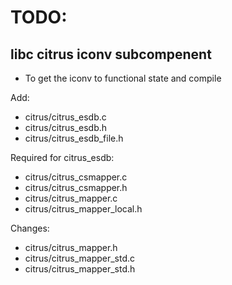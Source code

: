# TODO: 
## libc citrus iconv subcompenent
- To get the iconv to functional state and compile

Add:
- citrus/citrus_esdb.c
- citrus/citrus_esdb.h
- citrus/citrus_esdb_file.h

Required for citrus_esdb:
- citrus/citrus_csmapper.c
- citrus/citrus_csmapper.h
- citrus/citrus_mapper.c
- citrus/citrus_mapper_local.h

Changes:
- citrus/citrus_mapper.h
- citrus/citrus_mapper_std.c
- citrus/citrus_mapper_std.h